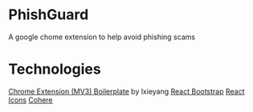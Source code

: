 # PhishGuard

A google chome extension to help avoid phishing scams

# Technologies

[Chrome Extension (MV3) Boilerplate](https://github.com/lxieyang/chrome-extension-boilerplate-react) by lxieyang
[React Bootstrap](https://react-bootstrap.github.io)
[React Icons](https://react-icons.github.io/react-icons/)
[Cohere](https://cohere.com)
